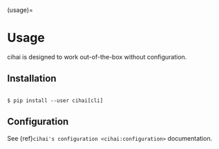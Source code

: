 (usage)=

# Usage

cihai is designed to work out-of-the-box without configuration.

## Installation

```{code-block} sh

$ pip install --user cihai[cli]

```

## Configuration

See {ref}`cihai's configuration <cihai:configuration>` documentation.
